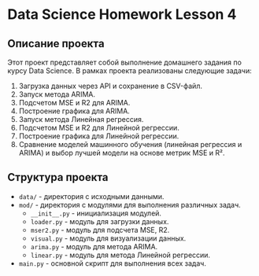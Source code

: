# Data Science Homework Lesson 4

## Описание проекта

Этот проект представляет собой выполнение домашнего задания по курсу Data Science. В рамках проекта реализованы следующие задачи:

1. Загрузка данных через API и сохранение в CSV-файл.
2. Запуск метода ARIMA.
3. Подсчетом MSE и R2 для ARIMA.
4. Построение графика для ARIMA.
5. Запуск метода Линейная регрессия.
6. Подсчетом MSE и R2 для Линейной регрессии.
7. Построение графика для Линейной регрессии.
8. Сравнение моделей машинного обучения (линейная регрессия и ARIMA) и выбор лучшей модели на основе метрик MSE и R².

## Структура проекта

- `data/` - директория с исходными данными.
- `mod/` - директория с модулями для выполнения различных задач.
  - `__init__.py` - инициализация модулей.
  - `loader.py` - модуль для загрузки данных.
  - `mser2.py` - модуль для подсчета MSE, R2.
  - `visual.py` - модуль для визуализации данных.
  - `arima.py` - модуль для метода ARIMA.
  - `linear.py` - модуль для метода Линейной регрессии.
- `main.py` - основной скрипт для выполнения всех задач.

